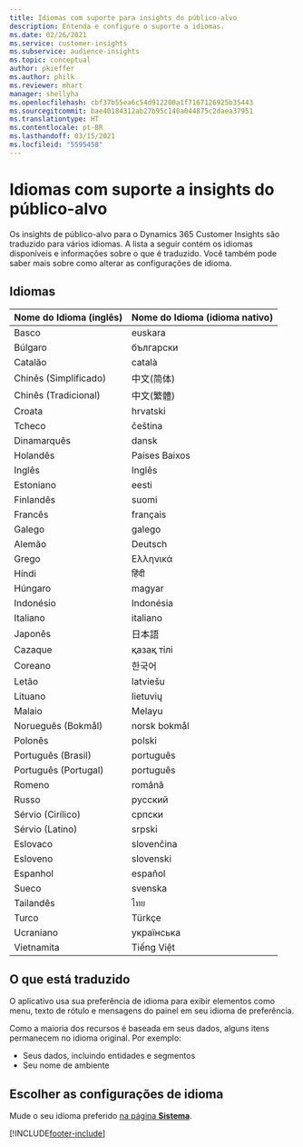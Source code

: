 ```yaml
---
title: Idiomas com suporte para insights do público-alvo
description: Entenda e configure o suporte a idiomas.
ms.date: 02/26/2021
ms.service: customer-insights
ms.subservice: audience-insights
ms.topic: conceptual
author: pkieffer
ms.author: philk
ms.reviewer: mhart
manager: shellyha
ms.openlocfilehash: cbf37b55ea6c54d912200a1f7167126925b35443
ms.sourcegitcommit: bae40184312ab27b95c140a044875c2daea37951
ms.translationtype: HT
ms.contentlocale: pt-BR
ms.lasthandoff: 03/15/2021
ms.locfileid: "5595458"
---
```

# <a name="supported-languages-for-audience-insights-capability"></a>Idiomas com suporte a insights do público-alvo

Os insights de público-alvo para o Dynamics 365 Customer Insights são traduzido para vários idiomas. A lista a seguir contém os idiomas disponíveis e informações sobre o que é traduzido. Você também pode saber mais sobre como alterar as configurações de idioma. 

## <a name="languages"></a>Idiomas

| Nome do Idioma (inglês)|  Nome do Idioma (idioma nativo) |
| ------------- | ------------- |
| Basco | euskara |
| Búlgaro | български |
| Catalão | català |
| Chinês (Simplificado) | 中文(简体) |
| Chinês (Tradicional) | 中文(繁體) |
| Croata | hrvatski |
| Tcheco | čeština |
| Dinamarquês | dansk |
| Holandês | Países Baixos |
| Inglês | Inglês |
| Estoniano | eesti |
| Finlandês | suomi |
| Francês | français |
| Galego | galego |
| Alemão | Deutsch |
| Grego | Ελληνικά |
| Híndi | हिंदी |
| Húngaro | magyar |
| Indonésio | Indonésia |
| Italiano | italiano |
| Japonês | 日本語 |
| Cazaque | қазақ тілі |
| Coreano | 한국어 |
| Letão | latviešu |
| Lituano | lietuvių |
| Malaio | Melayu |
| Norueguês (Bokmål) | norsk bokmål |
| Polonês | polski |
| Português (Brasil) | português |
| Português (Portugal) | português |
| Romeno | română |
| Russo | pусский |
| Sérvio (Cirílico) | српски |
| Sérvio (Latino) | srpski |
| Eslovaco | slovenčina |
| Esloveno | slovenski |
| Espanhol | español |
| Sueco | svenska |
| Tailandês | ไทย |
| Turco | Türkçe |
| Ucraniano | українська |
| Vietnamita | Tiếng Việt |

## <a name="whats-translated"></a>O que está traduzido

O aplicativo usa sua preferência de idioma para exibir elementos como menu, texto de rótulo e mensagens do painel em seu idioma de preferência.

Como a maioria dos recursos é baseada em seus dados, alguns itens permanecem no idioma original. Por exemplo:

- Seus dados, incluindo entidades e segmentos
- Seu nome de ambiente

## <a name="choose-your-language-settings"></a>Escolher as configurações de idioma  

Mude o seu idioma preferido [na página **Sistema**](system.md).


[!INCLUDE[footer-include](../includes/footer-banner.md)]
